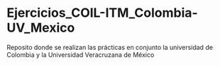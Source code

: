 # Ejercicios_COIL-ITM_Colombia-UV_Mexico
Reposito donde se realizan las prácticas en conjunto la universidad de Colombia y la Universidad Veracruzana de México
